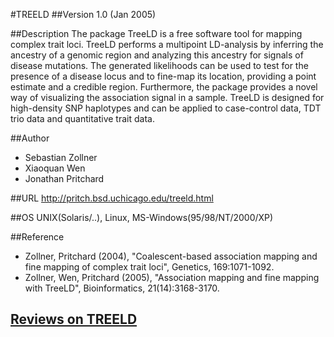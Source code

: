 #TREELD
##Version
1.0 (Jan 2005)

##Description
The package TreeLD is a free software tool for mapping complex trait loci. TreeLD performs a multipoint LD-analysis by inferring the ancestry of a genomic region and analyzing this ancestry for signals of disease mutations. The generated likelihoods can be used to test for the presence of a disease locus and to fine-map its location, providing a point estimate and a credible region. Furthermore, the package provides a novel way of visualizing the association signal in a sample. TreeLD is designed for high-density SNP haplotypes and can be applied to case-control data, TDT trio data and quantitative trait data.

##Author
* Sebastian Zollner
* Xiaoquan Wen
* Jonathan Pritchard

##URL
http://pritch.bsd.uchicago.edu/treeld.html

##OS
UNIX(Solaris/..), Linux, MS-Windows(95/98/NT/2000/XP)

##Reference
* Zollner, Pritchard (2004), "Coalescent-based association mapping and fine mapping of complex trait loci", Genetics, 169:1071-1092.
* Zollner, Wen, Pritchard (2005), "Association mapping and fine mapping with TreeLD", Bioinformatics, 21(14):3168-3170.


## [Reviews on TREELD](https://github.com/gaow/genetic-analysis-software/issues/591)